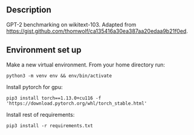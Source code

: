 ## Description 
GPT-2 benchmarking on wikitext-103. 
Adapted from  https://gist.github.com/thomwolf/ca135416a30ea387aa20edaa9b21f0ed.

## Environment set up
Make a new virtual environment. From your home directory run:
```
python3 -m venv env && env/bin/activate
```

Install pytorch for gpu:
```
pip3 install torch==1.13.0+cu116 -f 'https://download.pytorch.org/whl/torch_stable.html'
```

Install rest of requirements:
```
pip3 install -r requirements.txt
```

